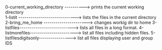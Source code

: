 0-current_working_directory ----------> prints the current working directory  
1-listit -----------------------------> lists the files in the current directory  
2-bring_me_home ----------------------> changes workig dir to home
3-listfiles---------------------------> lists all files in a long format.
4-listmorefiles-----------------------> list all files including hidden files.
5-listfilesdigitsonly----------------> list all files displaying user and group IDS
